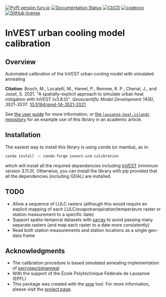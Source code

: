 [![PyPI version fury.io](https://badge.fury.io/py/invest-ucm-calibration.svg)](https://pypi.python.org/pypi/invest-ucm-calibration/)
[![Documentation Status](https://readthedocs.org/projects/invest-ucm-calibration/badge/?version=latest)](https://invest-ucm-calibration.readthedocs.io/en/latest/?badge=latest)
[![CI/CD](https://github.com/martibosch/invest-ucm-calibration/actions/workflows/dev.yml/badge.svg)](https://github.com/martibosch/invest-ucm-calibration/blob/main/.github/workflows/dev.yml)
[![codecov](https://codecov.io/gh/martibosch/invest-ucm-calibration/branch/main/graph/badge.svg)](https://codecov.io/gh/martibosch/invest-ucm-calibration)
[![GitHub license](https://img.shields.io/github/license/martibosch/invest-ucm-calibration.svg)](https://github.com/martibosch/invest-ucm-calibration/blob/main/LICENSE)

# InVEST urban cooling model calibration

## Overview

Automated calibration of the InVEST urban cooling model with simulated annealing

**Citation**: Bosch, M., Locatelli, M., Hamel, P., Remme, R. P., Chenal, J., and Joost, S. 2021. "A spatially-explicit approach to simulate urban heat mitigation with InVEST (v3.8.0)". *Geoscientific Model Development 14(6), 3521-3537*. [10.5194/gmd-14-3521-2021](https://doi.org/10.5194/gmd-14-3521-2021)

See [the user guide](https://invest-ucm-calibration.readthedocs.io/en/latest/user-guide.html) for more information, or [the `lausanne-heat-islands` repository](https://github.com/martibosch/lausanne-heat-islands) for an example use of this library in an academic article.

## Installation

The easiest way to install this library is using conda (or mamba), as in:

```bash
conda install -c conda-forge invest-ucm-calibration
```

which will install all the required dependencies including [InVEST](https://github.com/conda-forge/natcap.invest-feedstock) (minimum version 3.11.0). Otherwise, you can install the library with pip provided that all the dependencies (including GDAL) are installed.

## TODO

- Allow a sequence of LULC rasters (although this would require an explicit mapping of each LULC/evapotranspiration/temperature raster or station measurement to a specific date)
- Support spatio-temporal datasets with [xarray](http://xarray.pydata.org) to avoid passing many separate rasters (and map each raster to a date more consistently)
- Read both station measurements and station locations as a single geo-data frame

## Acknowledgments

- The calibration procedure is based simulated annealing implementation of [perrygeo/simanneal](https://github.com/perrygeo/simanneal)
- With the support of the École Polytechnique Fédérale de Lausanne (EPFL)
- This package was created with the [ppw](https://zillionare.github.io/python-project-wizard) tool. For more information, please visit the [project page](https://zillionare.github.io/python-project-wizard/).
